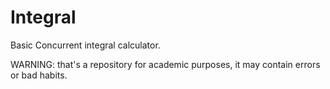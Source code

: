 # Integral
Basic Concurrent integral calculator.

WARNING: that's a repository for academic purposes, it may contain errors or bad habits.
